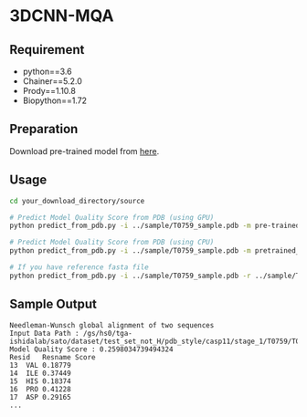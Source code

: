 # 3DCNN-MQA

## Requirement
- python==3.6
- Chainer==5.2.0
- Prody==1.10.8
- Biopython==1.72

## Preparation
Download pre-trained model from [here](http://www.cb.cs.titech.ac.jp/~sato/bmc2018/pretrained_model.npz).

## Usage
```bash
cd your_download_directory/source

# Predict Model Quality Score from PDB (using GPU)
python predict_from_pdb.py -i ../sample/T0759_sample.pdb -m pre-trained_model_path -g 0

# Predict Model Quality Score from PDB (using CPU)
python predict_from_pdb.py -i ../sample/T0759_sample.pdb -m pretrained_model_path

# If you have reference fasta file
python predict_from_pdb.py -i ../sample/T0759_sample.pdb -r ../sample/T0759.fasta -m pre-trained_model_path -g 0

```
## Sample Output
```text
Needleman-Wunsch global alignment of two sequences
Input Data Path : /gs/hs0/tga-ishidalab/sato/dataset/test_set_not_H/pdb_style/casp11/stage_1/T0759/T0759TS022_2.pdb
Model Quality Score : 0.2598034739494324
Resid	Resname	Score
13	VAL	0.18779
14	ILE	0.37449
15	HIS	0.18374
16	PRO	0.41228
17	ASP	0.29165
...
```



